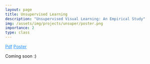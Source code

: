 ```yaml
---
layout: page
title: Unsupervised Learning
description: "Unsupervised Visual Learning: An Empirical Study"
img: /assets/img/projects/unsuper/poster.png
importance: 2
type: class
---
```


<a style="color:DodgerBlue" href="../../assets/pdf/Unsupervised_Visual_Learning_An_Empirical_Study.pdf">Pdf</a>
<a style="color:DodgerBlue" href="../../assets/pdf/Unsupervised_Visual_Learning_poster.pdf">Poster</a>

Coming soon :)